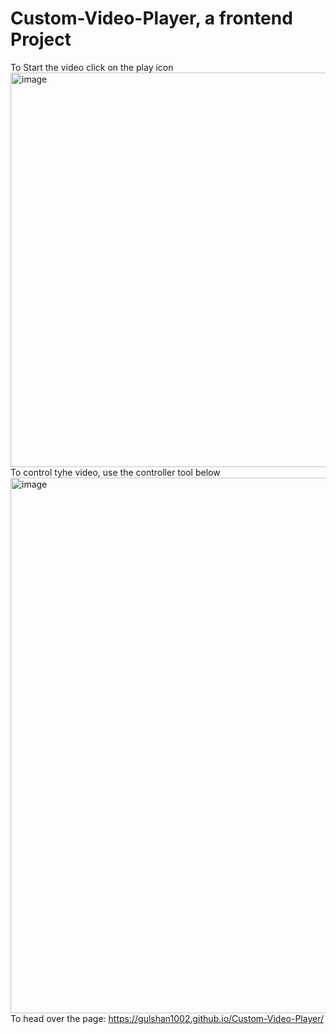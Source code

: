 # Custom-Video-Player, a frontend Project
To Start the video click on the play icon
<img width="631" alt="image" src="https://user-images.githubusercontent.com/88340884/174735298-74334599-e62b-4f39-b011-e57c03a73f79.png">
To control tyhe video, use the controller tool below
<img width="857" alt="image" src="https://user-images.githubusercontent.com/88340884/174735416-fda59f38-012f-45a4-a6d8-fab069fa7917.png">
To head over the page: https://gulshan1002.github.io/Custom-Video-Player/
